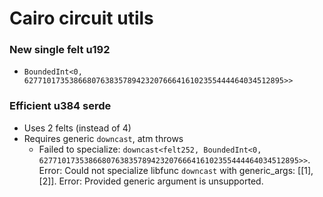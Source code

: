 # Cairo circuit utils

### New single felt u192
* `BoundedInt<0, 6277101735386680763835789423207666416102355444464034512895>>`

### Efficient u384 serde
* Uses 2 felts (instead of 4)
* Requires generic `downcast`, atm throws
  - Failed to specialize: `downcast<felt252, BoundedInt<0, 6277101735386680763835789423207666416102355444464034512895>>`. Error: Could not specialize libfunc `downcast` with generic_args: [[1], [2]]. Error: Provided generic argument is unsupported.
